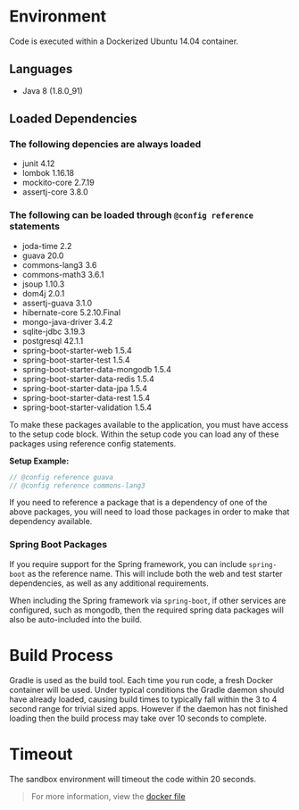 # Environment

Code is executed within a Dockerized Ubuntu 14.04 container. 

## Languages

- Java 8 (1.8.0_91)

## Loaded Dependencies

### The following depencies are always loaded

- junit 4.12
- lombok 1.16.18
- mockito-core 2.7.19
- assertj-core 3.8.0

### The following can be loaded through `@config reference` statements

- joda-time 2.2
- guava 20.0
- commons-lang3 3.6
- commons-math3 3.6.1
- jsoup 1.10.3
- dom4j 2.0.1
- assertj-guava 3.1.0
- hibernate-core 5.2.10.Final
- mongo-java-driver 3.4.2
- sqlite-jdbc 3.19.3
- postgresql 42.1.1
- spring-boot-starter-web 1.5.4
- spring-boot-starter-test 1.5.4
- spring-boot-starter-data-mongodb 1.5.4
- spring-boot-starter-data-redis 1.5.4
- spring-boot-starter-data-jpa 1.5.4
- spring-boot-starter-data-rest 1.5.4
- spring-boot-starter-validation 1.5.4


To make these packages available to the application, you must have access to the setup code block. 
Within the setup code you can load any of these packages using reference config statements. 

**Setup Example:**
```java
// @config reference guava
// @config reference commons-lang3
```

 
If you need to reference a package that is a dependency of one of the above packages, you will need to load those packages
in order to make that dependency available.

### Spring Boot Packages

If you require support for the Spring framework, you can include `spring-boot` as the reference name. 
This will include both the web and test starter dependencies, as well as any additional requirements. 
 
When including the Spring framework via `spring-boot`, if other services are configured, such as mongodb, then the required spring data packages will also be auto-included into the build.

# Build Process

Gradle is used as the build tool. Each time you run code, a fresh Docker container will be used. Under
typical conditions the Gradle daemon should have already loaded, causing build times to typically fall within
the 3 to 4 second range for trivial sized apps. However if the daemon has not finished loading then the build
process may take over 10 seconds to complete.

# Timeout

The sandbox environment will timeout the code within 20 seconds. 

> For more information, view the [docker file](https://github.com/Codewars/codewars-runner-cli/blob/master/docker/jvm.docker) 
